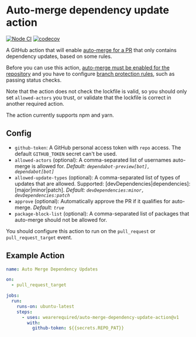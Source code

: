 # Auto-merge dependency update action

[![Node CI](https://github.com/wearerequired/auto-merge-dependency-update-action/actions/workflows/nodejs.yml/badge.svg)](https://github.com/wearerequired/auto-merge-dependency-update-action/actions/workflows/nodejs.yml)
[![codecov](https://codecov.io/gh/wearerequired/auto-merge-dependency-update-action/branch/main/graph/badge.svg)](https://codecov.io/gh/wearerequired/auto-merge-dependency-update-action)

A GitHub action that will enable [auto-merge for a PR](https://docs.github.com/en/github/collaborating-with-issues-and-pull-requests/automatically-merging-a-pull-request) that only contains dependency updates, based on some rules.

Before you can use this action, [auto-merge must be enabled for the repository](https://docs.github.com/en/github/administering-a-repository/managing-auto-merge-for-pull-requests-in-your-repository) and you have to configure [branch protection rules](https://docs.github.com/en/github/administering-a-repository/managing-a-branch-protection-rule), such as passing status checks.

Note that the action does not check the lockfile is valid, so you should only set `allowed-actors` you trust, or validate that the lockfile is correct in another required action.

The action currently supports npm and yarn.

## Config

- `github-token`: A GitHub personal access token with `repo` access. The default `GITHUB_TOKEN` secret can't be used.
- `allowed-actors` (optional): A comma-separated list of usernames auto-merge is allowed for. _Default: `dependabot-preview[bot], dependabot[bot]`_
- `allowed-update-types` (optional): A comma-separated list of types of updates that are allowed. Supported: [devDependencies|dependencies]:[major|minor|patch]. _Default: `devDependencies:minor, devDependencies:patch`_
- `approve` (optional): Automatically approve the PR if it qualifies for auto-merge. _Default: `true`_
- `package-block-list` (optional): A comma-separated list of packages that auto-merge should not be allowed for.

You should configure this action to run on the `pull_request` or `pull_request_target` event.

## Example Action

```yaml
name: Auto Merge Dependency Updates

on:
  - pull_request_target

jobs:
  run:
    runs-on: ubuntu-latest
    steps:
      - uses: wearerequired/auto-merge-dependency-update-action@v1
        with:
          github-token: ${{secrets.REPO_PAT}}
```
